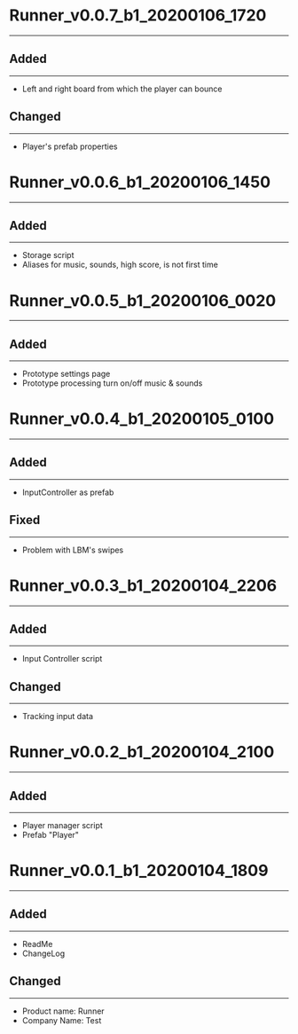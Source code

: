 # **Runner_v0.0.7_b1_20200106_1720**

---

## **Added**

---

- Left and right board from which the player can bounce

## **Changed**

---

- Player's prefab properties



# **Runner_v0.0.6_b1_20200106_1450**

---

## **Added**

---

- Storage script
- Aliases for music, sounds, high score, is not first time

# **Runner_v0.0.5_b1_20200106_0020**

---

## **Added**

---

- Prototype settings page
- Prototype processing turn on/off music & sounds

# **Runner_v0.0.4_b1_20200105_0100**

---

## **Added**

---

- InputController as prefab

## **Fixed**

---

- Problem with LBM's swipes

# **Runner_v0.0.3_b1_20200104_2206**

---

## **Added**

---

- Input Controller script

## **Changed**

----

- Tracking input data

# **Runner_v0.0.2_b1_20200104_2100**

---

## **Added**

---

- Player manager script
- Prefab "Player"

# **Runner_v0.0.1_b1_20200104_1809**

-----

## **Added**

----

- ReadMe
- ChangeLog

## **Changed**

---

- Product name: Runner
- Company Name: Test